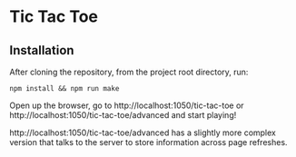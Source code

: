 # Tic Tac Toe

## Installation

After cloning the repository, from the project root directory, run:

`npm install && npm run make`

Open up the browser, go to http://localhost:1050/tic-tac-toe or http://localhost:1050/tic-tac-toe/advanced and start playing!

http://localhost:1050/tic-tac-toe/advanced has a slightly more complex version that talks to the server to store information across page refreshes.
